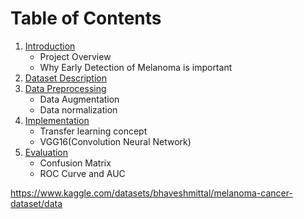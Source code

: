 

# Table of Contents

1. [Introduction](#intro)
   - Project Overview
   - Why Early Detection of Melanoma is important
2. [Dataset Description](#data-descr)
3. [Data Preprocessing](#preprocessing)
   - Data Augmentation
   - Data normalization
4. [Implementation](#implementation)
   - Transfer learning concept
   - VGG16(Convolution Neural Network)
6. [Evaluation](#)
   - Confusion Matrix
   - ROC Curve and AUC




https://www.kaggle.com/datasets/bhaveshmittal/melanoma-cancer-dataset/data
